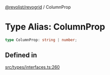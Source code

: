 [@revolist/revogrid](README.md) / ColumnProp

# Type Alias: ColumnProp

```ts
type ColumnProp: string | number;
```

## Defined in

[src/types/interfaces.ts:260](https://github.com/revolist/revogrid/blob/3fee8276dedac5f7aa7fa43a0495db32609daeca/src/types/interfaces.ts#L260)
